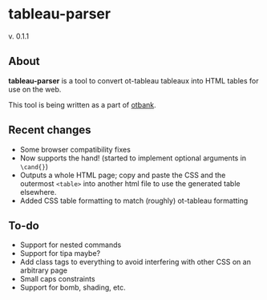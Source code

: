 # tableau-parser
v. 0.1.1
## About
**tableau-parser** is a tool to convert ot-tableau tableaux into HTML tables for use on the web.

This tool is being written as a part of [otbank](https://github.com/angus-lherrou/otbank).
## Recent changes
 * Some browser compatibility fixes
 * Now supports the hand! (started to implement optional arguments in `\cand{}`)
 * Outputs a whole HTML page; copy and paste the CSS and the outermost `<table>` into another html file to use the generated table elsewhere.
 * Added CSS table formatting to match (roughly) ot-tableau formatting  

## To-do
* Support for nested commands
* Support for tipa maybe?
* Add class tags to everything to avoid interfering with other CSS on an arbitrary page
* Small caps constraints
* Support for bomb, shading, etc.

